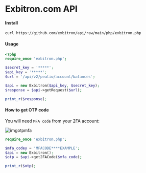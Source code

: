 # Exbitron.com API 

#### Install

```
curl https://github.com/exbitron/api/raw/main/php/exbitron.php
```

#### Usage

```php
<?php
require_once 'exbitron.php';

$secret_key = '*****';
$api_key = '*****';
$url = '/api/v2/peatio/account/balances';

$api = new Exbitron($api_key, $secret_key);
$response = $api->getRequest($url);

print_r($response);
```

#### How to get OTP code 

You will need `MFA code` from your 2FA account:

![imgotpmfa](https://user-images.githubusercontent.com/6382002/137104288-dbe63284-49cb-4664-b800-a64bff5fb6c4.png)

```php
require_once 'exbitron.php';

$mfa_codey = 'MFACODE****EXAMPLE';
$api = new Exbitron();
$otp = $api->get2FACode($mfa_code);

print_r($otp);
```

